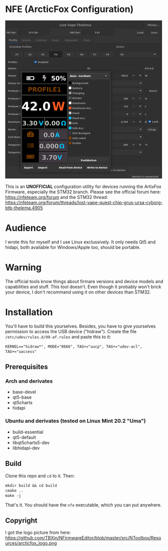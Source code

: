 # NFE (ArcticFox Configuration)

![](res/nfe_ss.png)

This is an **UNOFFICIAL** configuration utility for devices running the ArtixFox Firmware, especially the STM32 branch.
Please see the official forum here:
https://nfeteam.org/forum
and the STM32 thread:
https://nfeteam.org/forum/threads/lost-vape-quest-chip-grus-ursa-cyborg-btb-thelema.4905

# Audience
I wrote this for myself and I use Linux exclussively. It only needs Qt5 and hidapi, both available for Windows/Apple too, should be portable.

# Warning
The official tools know things about firmare versions and device models and capabilities and stuff. This tool doesn't.
Even though it probably won't brick your device, I don't recommand using it on other devices than STM32.

# Installation
You'll have to build this yourselves.
Besides, you have to give yourselves permission to access the USB device ("hidraw").
Create the file `/etc/udev/rules.d/99-af.rules` and paste this to it:
```
KERNEL=="hidraw*", MODE="0666", TAG+="uucp", TAG+="udev-acl", TAG+="uaccess"
```

## Prerequisites
### Arch and derivates
- base-devel
- qt5-base
- qt5charts
- hidapi

### Ubuntu and derivates (tested on Linux Mint 20.2 "Uma")
- build-essential
- qt5-default
- libqt5charts5-dev
- libhidapi-dev

## Build
Clone this repo and `cd` to it. Then:
```
mkdir build && cd build
cmake ..
make -j
```
That's it. You should have the `nfe` executable, which you can put anywhere.

## Copyright
I got the logo picture from here: https://github.com/TBXin/NFirmwareEditor/blob/master/src/NToolbox/Resources/arcticfox_logo.png